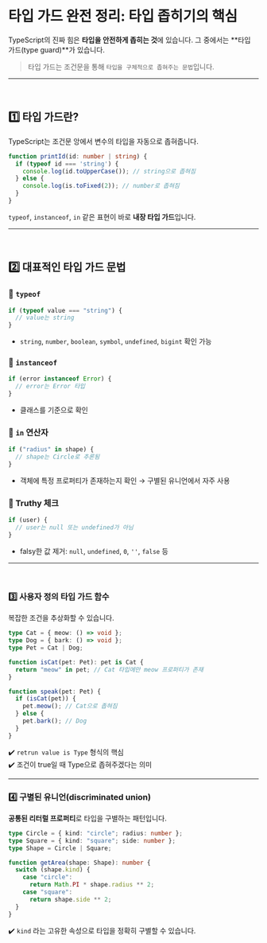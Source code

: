 # 타입 가드 완전 정리: 타입 좁히기의 핵심
TypeScript의 진짜 힘은 **타입을 안전하게 좁히는 것**에 있습니다.
그 중에서는 **타입 가드(type guard)**가 있습니다.

> 타입 가드는 조건문을 통해 `타입을 구체적으로 좁혀주는 문법`입니다.

---
<br>

## 1️⃣ 타입 가드란?
TypeScript는 조건문 앙에서 변수의 타입을 자동으로 좁혀줍니다.
```ts
function printId(id: number | string) {
  if (typeof id === 'string') {
    console.log(id.toUpperCase()); // string으로 좁혀짐
  } else {
    console.log(is.toFixed(2)); // number로 좁혀짐
  }
}
```
`typeof`, `instanceof`, `in` 같은 표현이 바로 **내장 타입 가드**입니다.

---
<br>

## 2️⃣ 대표적인 타입 가드 문법
### 🔹 `typeof`
```ts
if (typeof value === "string") {
  // value는 string
}
```
- `string`, `number`, `boolean`, `symbol`, `undefined`, `bigint` 확인 가능

### 🔹 `instanceof`
```ts
if (error instanceof Error) {
  // error는 Error 타입
}
```
- 클래스를 기준으로 확인

### 🔹 `in` 연산자
```ts
if ("radius" in shape) {
  // shape는 Circle로 추론됨
}
```
- 객체에 특정 프로퍼티가 존재하는지 확인 → 구별된 유니언에서 자주 사용


### 🔹 Truthy 체크
```ts
if (user) {
  // user는 null 또는 undefined가 아님
}
```
- falsy한 값 제거: `null`, `undefined`, `0`, `''`, `false` 등

---
<br>

### 3️⃣ 사용자 정의 타입 가드 함수
복잡한 조건을 추상화할 수 있습니다.
```ts
type Cat = { meow: () => void };
type Dog = { bark: () => void };
type Pet = Cat | Dog;

function isCat(pet: Pet): pet is Cat {
  return "meow" in pet; // Cat 타입에만 meow 프로퍼티가 존재
}

function speak(pet: Pet) {
  if (isCat(pet)) {
    pet.meow(); // Cat으로 좁혀짐
  } else {
    pet.bark(); // Dog
  }
}
```
✔️ `retrun value is Type` 형식의 핵심  
✔️ 조건이 true일 때 Type으로 좁혀주겠다는 의미

---

### 4️⃣ 구별된 유니언(discriminated union)
**공통된 리터럴 프로퍼티**로 타입을 구별하는 패턴입니다.
```ts
type Circle = { kind: "circle"; radius: number };
type Square = { kind: "square"; side: number };
type Shape = Circle | Square;
```
```ts
function getArea(shape: Shape): number {
  switch (shape.kind) {
    case "circle":
      return Math.PI * shape.radius ** 2;
    case "square":
      return shape.side ** 2;
  }
}
```
✔️ `kind` 라는 고유한 속성으로 타입을 정확히 구별할 수 있습니다.  